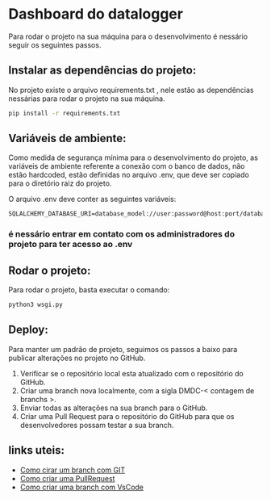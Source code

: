 # Dashboard do datalogger

Para rodar o projeto na sua máquina para o desenvolvimento é nessário seguir os seguintes passos.

## Instalar as dependências do projeto:
No projeto existe o arquivo requirements.txt , nele estão as dependências nessárias para rodar o projeto na sua máquina.
```bash
pip install -r requirements.txt
```

## Variáveis de ambiente:
Como medida de segurança mínima para o desenvolvimento do projeto, as variáveis de ambiente referente a conexão com o banco de dados, não estão hardcoded, estão definidas no arquivo .env, que deve ser copiado para o diretório raiz do projeto.

O arquivo .env deve conter as seguintes variáveis:

```
SQLALCHEMY_DATABASE_URI=database_model://user:password@host:port/database
```

### é nessário entrar em contato com os administradores do projeto para ter acesso ao .env

## Rodar o projeto:
Para rodar o projeto, basta executar o comando:
```bash
python3 wsgi.py
```

## Deploy:
Para manter um padrão de projeto, seguimos os passos a baixo para publicar alterações no projeto no GitHub.

1. Verificar se o repositório local esta atualizado com o repositório do GitHub.
2. Criar uma branch nova localmente, com a sigla DMDC-< contagem de branchs >.
3. Enviar todas as alterações na sua branch para o GitHub.
4. Criar uma Pull Request para o repositório do GitHub para que os desenvolvedores possam testar a sua branch.

## links uteis:
- [Como cirar um branch com GIT]('https://www.atlassian.com/br/git/tutorials/using-branches/git-checkout#:~:text=O%20comando%20git%20branch%20pode,para%20mudar%20para%20esse%20branch.')
- [Como criar uma PullRequest]('https://docs.github.com/pt/pull-requests/collaborating-with-pull-requests/proposing-changes-to-your-work-with-pull-requests/creating-a-pull-request')
- [Como criar uma branch com VsCode]('https://imasters.com.br/desenvolvimento/use-git-com-interface-grafica-visual-studio-code-e-aumente-sua-produtividade#:~:text=Para%20ter%20acesso%20a%20mais,excluir%20branch%2C%20publicar%2C%20etc.')

